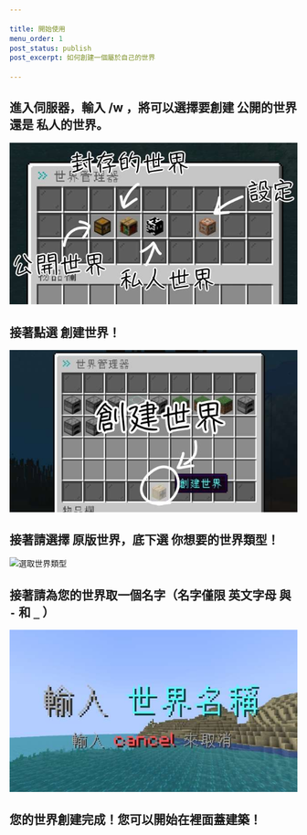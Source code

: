 ```yaml
---

title: 開始使用
menu_order: 1
post_status: publish
post_excerpt: 如何創建一個屬於自己的世界

---
```


## 進入伺服器，輸入 /w ，將可以選擇要創建 公開的世界 還是 私人的世界。

![世界選取選單](/_images/world-menu.jpg)

## 接著點選 創建世界！

![創建世界按鈕](/_images/create-world-button.jpg)

## 接著請選擇 原版世界，底下選 你想要的世界類型！

![選取世界類型](/_images/create-world-type.jpg)

## 接著請為您的世界取一個名字（名字僅限 英文字母 與 `-` 和 `_` ）

![輸入世界名稱(輸入cancel取消輸入)](/_images/enter-world-name.jpg)

## 您的世界創建完成！您可以開始在裡面蓋建築！
